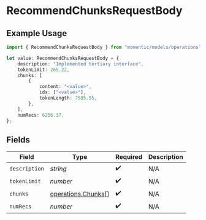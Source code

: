 # RecommendChunksRequestBody

## Example Usage

```typescript
import { RecommendChunksRequestBody } from "momentic/models/operations";

let value: RecommendChunksRequestBody = {
    description: "Implemented tertiary interface",
    tokenLimit: 265.22,
    chunks: [
        {
            content: "<value>",
            ids: ["<value>"],
            tokenLength: 7505.95,
        },
    ],
    numRecs: 6256.37,
};
```

## Fields

| Field                                                    | Type                                                     | Required                                                 | Description                                              |
| -------------------------------------------------------- | -------------------------------------------------------- | -------------------------------------------------------- | -------------------------------------------------------- |
| `description`                                            | *string*                                                 | :heavy_check_mark:                                       | N/A                                                      |
| `tokenLimit`                                             | *number*                                                 | :heavy_check_mark:                                       | N/A                                                      |
| `chunks`                                                 | [operations.Chunks](../../models/operations/chunks.md)[] | :heavy_check_mark:                                       | N/A                                                      |
| `numRecs`                                                | *number*                                                 | :heavy_check_mark:                                       | N/A                                                      |